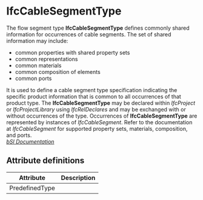 IfcCableSegmentType
===================
The flow segment type **IfcCableSegmentType** defines commonly shared
information for occurrences of cable segments. The set of shared information
may include:  
  
* common properties with shared property sets  
* common representations  
* common materials  
* common composition of elements  
* common ports  
  
It is used to define a cable segment type specification indicating the
specific product information that is common to all occurrences of that product
type. The **IfcCableSegmentType** may be declared within _IfcProject_ or
_IfcProjectLibrary_ using _IfcRelDeclares_ and may be exchanged with or
without occurrences of the type. Occurrences of **IfcCableSegmentType** are
represented by instances of _IfcCableSegment_. Refer to the documentation at
_IfcCableSegment_ for supported property sets, materials, composition, and
ports.  
[ _bSI
Documentation_](https://standards.buildingsmart.org/IFC/DEV/IFC4_2/FINAL/HTML/schema/ifcelectricaldomain/lexical/ifccablesegmenttype.htm)


Attribute definitions
---------------------
| Attribute      | Description   |
|----------------|---------------|
| PredefinedType |               |

